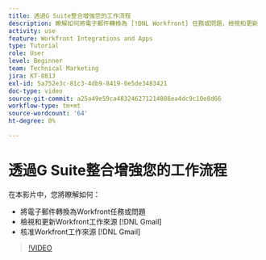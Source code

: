 ```yaml
---
title: 透過G Suite整合增強您的工作流程
description: 瞭解如何將電子郵件轉換為 [!DNL Workfront] 任務或問題，檢視和更新 [!DNL Workfront] 使用Gmail並核准 [!DNL Workfront] 從Gmail工作。
activity: use
feature: Workfront Integrations and Apps
type: Tutorial
role: User
level: Beginner
team: Technical Marketing
jira: KT-8813
exl-id: 5a752e3c-81c3-4db9-8419-0e5de3483421
doc-type: video
source-git-commit: a25a49e59ca483246271214886ea4dc9c10e8d66
workflow-type: tm+mt
source-wordcount: '64'
ht-degree: 0%

---
```


# 透過G Suite整合增強您的工作流程

在本影片中，您將瞭解如何：

* 將電子郵件轉換為Workfront任務或問題
* 檢視和更新Workfront工作來源 [!DNL Gmail]
* 核准Workfront工作來源 [!DNL Gmail]

>[!VIDEO](https://video.tv.adobe.com/v/335114/?quality=12&learn=on)

